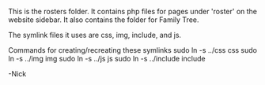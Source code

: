 This is the rosters folder. It contains php files for pages under 'roster' on the website sidebar. It also contains the folder for Family Tree.

The symlink files it uses are css, img, include, and js.

Commands for creating/recreating these symlinks
sudo ln -s ../css css
sudo ln -s ../img img
sudo ln -s ../js js 
sudo ln -s ../include include

-Nick

